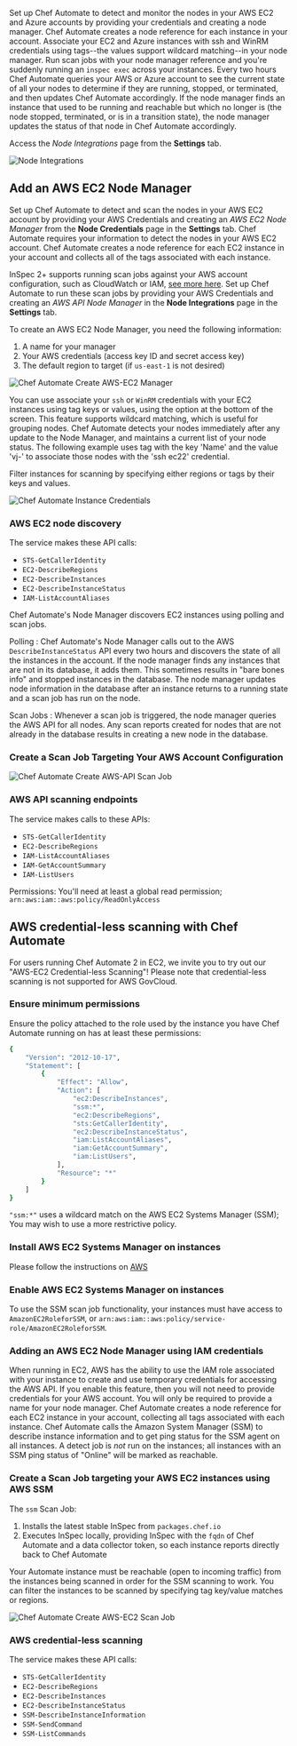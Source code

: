 Set up Chef Automate to detect and monitor the nodes in your AWS EC2 and Azure accounts by providing your credentials and creating a node manager. Chef Automate creates a node reference for each instance in your account. Associate your EC2 and Azure instances with ssh and WinRM credentials using tags--the values support wildcard matching--in your node manager. Run scan jobs with your node manager reference and you're suddenly running an `inspec exec` across your instances. Every two hours Chef Automate queries your AWS or Azure account to see the current state of all your nodes to determine if they are running, stopped, or terminated, and then updates Chef Automate accordingly. If the node manager finds an instance that used to be running and reachable but which no longer is (the node stopped, terminated, or is in a transition state), the node manager updates the status of that node in Chef Automate accordingly.

Access the _Node Integrations_ page from the **Settings** tab.

![Node Integrations](/images/automate/node-integrations.png)

## Add an AWS EC2 Node Manager

Set up Chef Automate to detect and scan the nodes in your AWS EC2 account by providing your AWS Credentials and creating an _AWS EC2 Node Manager_ from the **Node Credentials** page in the **Settings** tab. Chef Automate requires your information to detect the nodes in your AWS EC2 account. Chef Automate creates a node reference for each EC2 instance in your account and collects all of the tags associated with each instance.

InSpec 2+ supports running scan jobs against your AWS account configuration, such as CloudWatch or IAM, [see more here](https://docs.chef.io/inspec/resources/#aws). Set up Chef Automate to run these scan jobs by providing your AWS Credentials and creating an _AWS API Node Manager_ in the **Node Integrations** page in the **Settings**  tab.

To create an AWS EC2 Node Manager, you need the following information:

1. A name for your manager
1. Your AWS credentials (access key ID and secret access key)
1. The default region to target (if `us-east-1` is not desired)

![Chef Automate Create AWS-EC2 Manager](/images/automate/node-integrations-full.png)

You can use associate your `ssh` or `WinRM` credentials with your EC2 instances using tag keys or values, using the option at the bottom of the screen. This feature supports wildcard matching, which is useful for grouping nodes. Chef Automate detects your nodes immediately after any update to the Node Manager, and maintains a current list of your node status. The following example uses tag with the key 'Name' and the value 'vj-' to associate those nodes with the 'ssh ec22' credential.

Filter instances for scanning by specifying either regions or tags by their keys and values.

![Chef Automate Instance Credentials](/images/automate/instance-credentials.png)

### AWS EC2 node discovery

The service makes these API calls:

- `STS-GetCallerIdentity`
- `EC2-DescribeRegions`
- `EC2-DescribeInstances`
- `EC2-DescribeInstanceStatus`
- `IAM-ListAccountAliases`

Chef Automate's Node Manager discovers EC2 instances using polling and scan jobs.

Polling
: Chef Automate's Node Manager calls out to the AWS `DescribeInstanceStatus` API every two hours and discovers the state of all the instances in the account. If the node manager finds any instances that are not in its database, it adds them. This sometimes results in "bare bones info" and stopped instances in the database. The node manager updates node information in the database after an instance returns to a running state and a scan job has run on the node.

Scan Jobs
: Whenever a scan job is triggered, the node manager queries the AWS API for all nodes. Any scan reports created for nodes that are not already in the database results in creating a new node in the database.

### Create a Scan Job Targeting Your AWS Account Configuration

![Chef Automate Create AWS-API Scan Job](/images/automate/create-aws-api-scanjob.png)

### AWS API scanning endpoints

The service makes calls to these APIs:

- `STS-GetCallerIdentity`
- `EC2-DescribeRegions`
- `IAM-ListAccountAliases`
- `IAM-GetAccountSummary`
- `IAM-ListUsers`

Permissions: You'll need at least a global read permission; `arn:aws:iam::aws:policy/ReadOnlyAccess`

## AWS credential-less scanning with Chef Automate

For users running Chef Automate 2 in EC2, we invite you to try out our "AWS-EC2 Credential-less Scanning"!
Please note that credential-less scanning is not supported for AWS GovCloud.

### Ensure minimum permissions

Ensure the policy attached to the role used by the instance you have Chef Automate running on has at least these permissions:

```bash
{
    "Version": "2012-10-17",
    "Statement": [
        {
            "Effect": "Allow",
            "Action": [
                "ec2:DescribeInstances",
                "ssm:*",
                "ec2:DescribeRegions",
                "sts:GetCallerIdentity",
                "ec2:DescribeInstanceStatus",
                "iam:ListAccountAliases",
                "iam:GetAccountSummary",
                "iam:ListUsers",
            ],
            "Resource": "*"
        }
    ]
}
```

`"ssm:*"` uses a wildcard match on the AWS EC2 Systems Manager (SSM); You may wish to use a more restrictive policy.

### Install AWS EC2 Systems Manager on instances

Please follow the instructions on [AWS](https://docs.aws.amazon.com/systems-manager/latest/userguide/ssm-agent.html)

### Enable AWS EC2 Systems Manager on instances

To use the SSM scan job functionality, your instances must have access to `AmazonEC2RoleforSSM`, or `arn:aws:iam::aws:policy/service-role/AmazonEC2RoleforSSM`.

### Adding an AWS EC2 Node Manager using IAM credentials

When running in EC2, AWS has the ability to use the IAM role associated with your instance to create and use temporary credentials for accessing the AWS API. If you enable this feature, then you will not need to provide credentials for your AWS account. You will only be required to provide a name for your node manager. Chef Automate creates a node reference for each EC2 instance in your account, collecting all tags associated with each instance. Chef Automate calls the Amazon System Manager (SSM) to describe instance information and to get ping status for the SSM agent on all instances. A detect job is _not_ run on the instances; all instances with an SSM ping status of "Online" will be marked as reachable.

### Create a Scan Job targeting your AWS EC2 instances using AWS SSM

The `ssm` Scan Job:

1. Installs the latest stable InSpec from `packages.chef.io`
1. Executes InSpec locally, providing InSpec with the `fqdn` of Chef Automate and a data collector token, so each instance reports directly back to Chef Automate

Your Automate instance must be reachable (open to incoming traffic) from the instances being scanned in order for the SSM scanning to work. You can filter the instances to be scanned by specifying tag key/value matches or regions.

![Chef Automate Create AWS-EC2 Scan Job](/images/automate/create-aws-ec2-scanjob.png)

### AWS credential-less scanning

The service makes these API calls:

- `STS-GetCallerIdentity`
- `EC2-DescribeRegions`
- `EC2-DescribeInstances`
- `EC2-DescribeInstanceStatus`
- `SSM-DescribeInstanceInformation`
- `SSM-SendCommand`
- `SSM-ListCommands`

